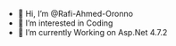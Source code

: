 - 👋 Hi, I’m @Rafi-Ahmed-Oronno
- 👀 I’m interested in Coding
- 🌱 I’m currently Working on Asp.Net 4.7.2

<!---
Rafi-Ahmed-Oronno/Rafi-Ahmed-Oronno is a ✨ special ✨ repository because its `README.md` (this file) appears on your GitHub profile.
You can click the Preview link to take a look at your changes.
--->

